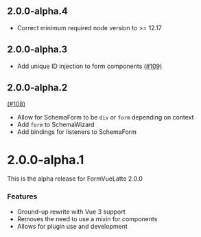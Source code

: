 ## 2.0.0-alpha.4

- Correct minimum required node version to >= 12.17

## 2.0.0-alpha.3

- Add unique ID injection to form components [(#109)](https://github.com/vuelidate/formvuelatte/pull/109)

## 2.0.0-alpha.2

[(#108)](https://github.com/vuelidate/formvuelatte/pull/108)
- Allow for SchemaForm to be `div` or `form` depending on context
- Add `form` to SchemaWizard
- Add bindings for listeners to SchemaForm

# 2.0.0-alpha.1

This is the alpha release for FormVueLatte 2.0.0

### Features

- Ground-up rewrite with Vue 3 support
- Removes the need to use a mixin for components
- Allows for plugin use and development
